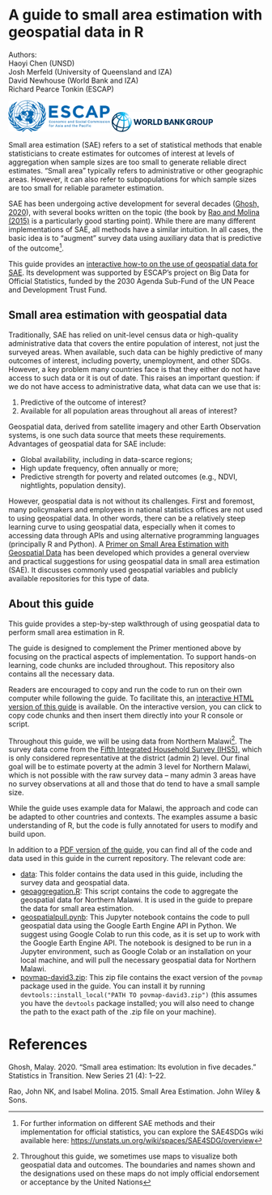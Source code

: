 

# A guide to small area estimation with geospatial data in R

Authors: <br>
Haoyi Chen (UNSD) <br>
Josh Merfeld (University of Queensland and IZA) <br>
David Newhouse (World Bank and IZA) <br>
Richard Pearce Tonkin (ESCAP) <br>



<img src="assets/escap.png" alt="drawing" width="200"/>

<img src="assets/wblogo.png" alt="drawing" width="200"/>



Small area estimation (SAE) refers to a set of statistical methods that enable statisticians to create estimates for outcomes of interest at levels of aggregation when sample sizes are too small to generate reliable direct estimates. “Small area” typically refers to administrative or other geographic areas. However, it can also refer to subpopulations for which sample sizes are too small for reliable parameter estimation. 

SAE has been undergoing active development for several decades ([Ghosh, 2020](#1)), with several books written on the topic (the book by [Rao and Molina (2015)](#2) is a particularly good starting point). While there are many different implementations of SAE, all methods have a similar intuition. In all cases, the basic idea is to “augment” survey data using auxiliary data that is predictive of the outcome[^1].

This guide provides an [interactive how-to on the use of geospatial data for SAE](https://escap-sd.github.io/geospatialSAEhowto/). Its development was supported by ESCAP’s project on Big Data for Official Statistics, funded by the 2030 Agenda Sub-Fund of the UN Peace and Development Trust Fund. 

[^1]:For further information on different SAE methods and their implementation for official statistics, you can explore the SAE4SDGs wiki available here: https://unstats.un.org/wiki/spaces/SAE4SDG/overview 

## Small area estimation with geospatial data

Traditionally, SAE has relied on unit-level census data or high-quality administrative data that covers the entire population of interest, not just the surveyed areas. When available, such data can be highly predictive of many outcomes of interest, including poverty, unemployment, and other SDGs. However, a key problem many countries face is that they either do not have access to such data or it is out of date. This raises an important question: if we do not have access to administrative data, what data can we use that is: 

1. Predictive of the outcome of interest?
2. Available for all population areas throughout all areas of interest?

Geospatial data, derived from satellite imagery and other Earth Observation systems, is one such data source that meets these requirements. 
Advantages of geospatial data for SAE include:

- Global availability, including in data-scarce regions;
- High update frequency, often annually or more;
- Predictive strength for poverty and related outcomes (e.g., NDVI, nightlights, population density).

However, geospatial data is not without its challenges. First and foremost, many policymakers and employees in national statistics offices are not used to using geospatial data. In other words, there can be a relatively steep learning curve to using geospatial data, especially when it comes to accessing data through APIs and using alternative programming languages (principally R and Python).
A [Primer on Small Area Estimation with Geospatial Data](https://unstats.un.org/UNSDWebsite/statcom/session_56/documents/BG-3p-Geospatial_SAE_Primer-E.pdf) has been developed which provides a general overview and practical suggestions for using geospatial data in small area estimation (SAE). It discusses commonly used geospatial variables and publicly available repositories for this type of data.


## About this guide

This guide provides a step-by-step walkthrough of using geospatial data to perform small area estimation in R.

The guide is designed to complement the Primer mentioned above by focusing on the practical aspects of implementation. To support hands-on learning, code chunks are included throughout. This repository also contains all the necessary data. 

Readers are encouraged to copy and run the code to run on their own computer while following the guide. To facilitate this, an [interactive HTML version of this guide](https://escap-sd.github.io/geospatialSAEhowto/) is available. On the interactive version, you can click to copy code chunks and then insert them directly into your R console or script.

Throughout this guide, we will be using data from Northern Malawi[^2]. The survey data come from the [Fifth Integrated Household Survey (IHS5)](https://microdata.worldbank.org/index.php/catalog/3818), which is only considered representative at the district (admin 2) level. Our final goal will be to estimate poverty at the admin 3 level for Northern Malawi, which is not possible with the raw survey data – many admin 3 areas have no survey observations at all and those that do tend to have a small sample size.

[^2]:Throughout this guide, we sometimes use maps to visualize both geospatial data and outcomes. The boundaries and names shown and the designations used on these maps do not imply official endorsement or acceptance by the United Nations

While the guide uses example data for Malawi, the approach and code can be adapted to other countries and contexts. The examples assume a basic understanding of R, but the code is fully annotated for users to modify and build upon.

In addition to a [PDF version of the guide](howto.pdf), you can find all of the code and data used in this guide in the current repository. The relevant code are:

- [data](data): This folder contains the data used in this guide, including the survey data and geospatial data.
- [geoaggregation.R](geoaggregation.R): This script contains the code to aggregate the geospatial data for Northern Malawi. It is used in the guide to prepare the data for small area estimation.
- [geospatialpull.pynb](geospatialpull.ipynb): This Jupyter notebook contains the code to pull geospatial data using the Google Earth Engine API in Python. We suggest using Google Colab to run this code, as it is set up to work with the Google Earth Engine API. The notebook is designed to be run in a Jupyter environment, such as Google Colab or an installation on your local machine, and will pull the necessary geospatial data for Northern Malawi.
- [povmap-david3.zip](povmap-david3.zip): This zip file contains the exact version of the `povmap` package used in the guide. You can install it by running `devtools::install_local("PATH TO povmap-david3.zip")` (this assumes you have the `devtools` package installed; you will also need to change the path to the exact path of the .zip file on your machine).






# References

<a id="1"></a> Ghosh, Malay. 2020. “Small area estimation: Its evolution in five decades.” Statistics in Transition. New Series 21 (4): 1–22.

<a id="2"></a> Rao, John NK, and Isabel Molina. 2015. Small Area Estimation. John Wiley & Sons.
